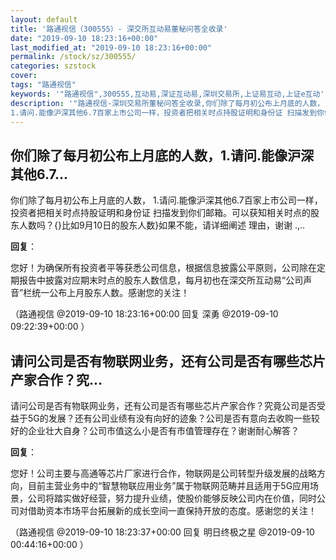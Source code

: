 ```yaml
---
layout: default
title: '路通视信（300555）- 深交所互动易董秘问答全收录'
date: "2019-09-10 18:23:16+00:00"
last_modified_at: "2019-09-10 18:23:16+00:00"
permalink: /stock/sz/300555/
categories: szstock
cover: 
tags: "路通视信"
keywords: '"路通视信",300555,互动易,深证互动易,深圳交易所,上证易互动,上证e互动'
description: '"路通视信-深圳交易所董秘问答全收录,你们除了每月初公布上月底的人数，
1.请问.能像沪深其他6.7百家上市公司一样，投资者把相关时点持股证明和身份证 扫描发到你们邮箱。可以获知相关时点的股东人数吗？{}比如9月10日的股东人数}如果不能，请详细阐述 理由，谢谢 .,.."'
---
```


## 你们除了每月初公布上月底的人数，1.请问.能像沪深其他6.7...

你们除了每月初公布上月底的人数，
1.请问.能像沪深其他6.7百家上市公司一样，投资者把相关时点持股证明和身份证 扫描发到你们邮箱。可以获知相关时点的股东人数吗？{}比如9月10日的股东人数}如果不能，请详细阐述 理由，谢谢 .,..

**回复**：

您好！为确保所有投资者平等获悉公司信息，根据信息披露公平原则，公司除在定期报告中披露对应期末时点的股东人数信息，每月初也在深交所互动易“公司声音”栏统一公布上月股东人数。感谢您的关注！ 

（路通视信  @2019-09-10 18:23:16+00:00 回复 深勇  @2019-09-10 09:22:39+00:00 ）

## 请问公司是否有物联网业务，还有公司是否有哪些芯片产家合作？究...

请问公司是否有物联网业务，还有公司是否有哪些芯片产家合作？究竟公司是否受益于5G的发展？还有公司业绩有没有向好的迹象？公司是否有意向去收购一些较好的企业壮大自身？公司市值这么小是否有市值管理存在？谢谢耐心解答？

**回复**：

您好！公司主要与高通等芯片厂家进行合作，物联网是公司转型升级发展的战略方向，目前主营业务中的“智慧物联应用业务”属于物联网范畴并且适用于5G应用场景，公司将踏实做好经营，努力提升业绩，使股价能够反映公司内在价值，同时公司对借助资本市场平台拓展新的成长空间一直保持开放的态度。感谢您的关注！ 

（路通视信  @2019-09-10 18:23:37+00:00 回复 明日终极之星  @2019-09-10 00:44:16+00:00 ）

